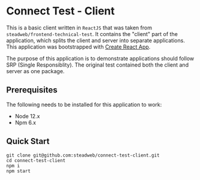 # Connect Test - Client

This is a basic client written in `ReactJS` that was taken from `steadweb/frontend-technical-test`. It contains the "client" part of the application, which splits the client and server into separate applications. This application was bootstrapped with [Create React App](https://github.com/facebook/create-react-app).

The purpose of this application is to demonstrate applications should follow SRP (Single Responsiblity). The original test contained both the client and server as one package.

## Prerequisites

The following needs to be installed for this application to work:

- Node 12.x
- Npm 6.x

## Quick Start

```
git clone git@github.com:steadweb/connect-test-client.git
cd connect-test-client
npm i
npm start
```
